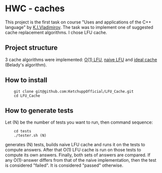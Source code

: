 # HWC - caches

This project is the first task on course "Uses and applications of the C++ language" by [K.I.Vladimirov](https://github.com/tilir). The task was to implement one of suggested cache replacement algorithms. I chose LFU cache.

## Project structure

3 cache algorithms were implemented: [O(1) LFU](./include/lfu.hpp), [naive LFU](./include/lfu_naive.hpp) and [ideal cache](./include/ideal_cache.hpp) (Belady's algorithm).

## How to install
```
    git clone git@github.com:KetchuppOfficial/LFU_Cache.git
    cd LFU_Cache
```

## How to generate tests

Let (N) be the number of tests you want to run, then command sequence:
```
    cd tests
    ./tester.sh (N)
```
generates (N) tests, builds naive LFU cache and runs it on the tests to compute answers. After that O(1) LFU cache is run on those tests to compute its own answers. Finally, both sets of answers are compared. If any O(1)-answer differs from that of the naive implementation, then the test is considered "failed". It is considered "passed" otherwise.

